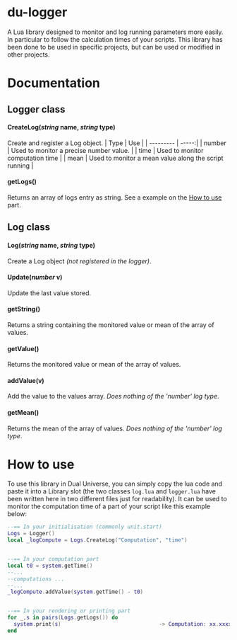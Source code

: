 <!-- Introduction -->
# du-logger
A Lua library designed to monitor and log running parameters more easily. In particular to follow the calculation times of your scripts. This library has been done to be used in specific projects, but can be used or modified in other projects.

<!--List of methods and explanation -->
# Documentation
## Logger class
#### CreateLog(*string* name, *string* type)
Create and register a Log object.
| Type      | Use |
| --------- | -----:|
| number  | Used to monitor a precise number value. |
| time    | Used to monitor computation time |
| mean    | Used to monitor a mean value along the script running |

#### getLogs()
Returns an array of logs entry as string. See a example on the [How to use](#how-to-use) part.

## Log class
#### Log(*string* name, *string* type)
Create a Log object *(not registered in the logger)*.

#### Update(*number* v)
Update the last value stored.

#### getString()
Returns a string containing the monitored value or mean of the array of values.

#### getValue()
Returns the monitored value or mean of the array of values.

#### addValue(v)
Add the value to the values array. *Does nothing of the 'number' log type*.

#### getMean()
Returns the mean of the array of values. *Does nothing of the 'number' log type*.



<!-- How to use -->
# How to use
To use this library in Dual Universe, you can simply copy the lua code and paste it into a Library slot (the two classes `log.lua` and `logger.lua` have been written here in two different files just for readability). It can be used to monitor the computation time of a part of your script like this example below:
```lua
--== In your initialisation (commonly unit.start)
Logs = Logger()
local _logCompute = Logs.CreateLog("Computation", "time")


--== In your computation part
local t0 = system.getTime()
--...
--computations ...
--...
_logCompute.addValue(system.getTime() - t0)


--== In your rendering or printing part
for _,s in pairs(Logs.getLogs()) do
  system.print(s)                               -> Computation: xx.xxxx ms
end
```
